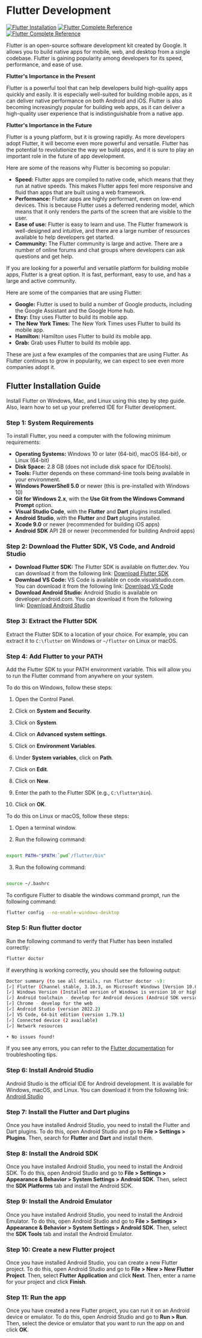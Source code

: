 # Flutter Development

[![Flutter Installation](https://img.shields.io/badge/Flutter-Installation-2962FF?logo=Flutter&logoColor=ffffff)](#flutter-installation-guide)
[![Flutter Complete Reference](https://img.shields.io/badge/Flutter-PDF-2962FF?logo=Flutter&logoColor=ffffff)](resourses/FlutterDev.pdf)
[![Flutter Complete Reference](https://img.shields.io/badge/Flutter-by_Usama_Sarwar-2962FF?logo=Flutter&logoColor=ffffff)](https://www.usama.dev/flutter/)

Flutter is an open-source software development kit created by Google. It allows
you to build native apps for mobile, web, and desktop from a single codebase.
Flutter is gaining popularity among developers for its speed, performance, and
ease of use.

**Flutter's Importance in the Present**

Flutter is a powerful tool that can help developers build high-quality apps
quickly and easily. It is especially well-suited for building mobile apps, as it
can deliver native performance on both Android and iOS. Flutter is also becoming
increasingly popular for building web apps, as it can deliver a high-quality
user experience that is indistinguishable from a native app.

**Flutter's Importance in the Future**

Flutter is a young platform, but it is growing rapidly. As more developers adopt
Flutter, it will become even more powerful and versatile. Flutter has the
potential to revolutionize the way we build apps, and it is sure to play an
important role in the future of app development.

Here are some of the reasons why Flutter is becoming so popular:

- **Speed:** Flutter apps are compiled to native code, which means that they run
  at native speeds. This makes Flutter apps feel more responsive and fluid than
  apps that are built using a web framework.
- **Performance:** Flutter apps are highly performant, even on low-end devices.
  This is because Flutter uses a deferred rendering model, which means that it
  only renders the parts of the screen that are visible to the user.
- **Ease of use:** Flutter is easy to learn and use. The Flutter framework is
  well-designed and intuitive, and there are a large number of resources
  available to help developers get started.
- **Community:** The Flutter community is large and active. There are a number
  of online forums and chat groups where developers can ask questions and get
  help.

If you are looking for a powerful and versatile platform for building mobile
apps, Flutter is a great option. It is fast, performant, easy to use, and has a
large and active community.

Here are some of the companies that are using Flutter:

- **Google:** Flutter is used to build a number of Google products, including
  the Google Assistant and the Google Home hub.
- **Etsy:** Etsy uses Flutter to build its mobile app.
- **The New York Times:** The New York Times uses Flutter to build its mobile
  app.
- **Hamilton:** Hamilton uses Flutter to build its mobile app.
- **Grab:** Grab uses Flutter to build its mobile app.

These are just a few examples of the companies that are using Flutter. As
Flutter continues to grow in popularity, we can expect to see even more
companies adopt it.

## Flutter Installation Guide

Install Flutter on Windows, Mac, and Linux using this step by step guide. Also,
learn how to set up your preferred IDE for Flutter development.

### Step 1: System Requirements

To install Flutter, you need a computer with the following minimum requirements:

- **Operating Systems:** Windows 10 or later (64-bit), macOS (64-bit), or Linux
  (64-bit)
- **Disk Space:** 2.8 GB (does not include disk space for IDE/tools).
- **Tools:** Flutter depends on these command-line tools being available in your
  environment.
- **Windows PowerShell 5.0** or newer (this is pre-installed with Windows 10)
- **Git for Windows 2.x**, with the **Use Git from the Windows Command
  Prompt** option.
- **Visual Studio Code**, with the **Flutter** and **Dart** plugins installed.
- **Android Studio**, with the **Flutter** and **Dart** plugins installed.
- **Xcode 9.0** or newer (recommended for building iOS apps)
- **Android SDK** API 28 or newer (recommended for building Android apps)

### Step 2: Download the Flutter SDK, VS Code, and Android Studio

- **Download Flutter SDK:** The Flutter SDK is available on flutter.dev. You can
  download it from the following
  link: [Download Flutter SDK](https://docs.flutter.dev/get-started/install)
- **Download VS Code:** VS Code is available on code.visualstudio.com. You can
  download it from the following
  link: [Download VS Code](https://code.visualstudio.com/download)
- **Download Android Studio:** Android Studio is available on
  developer.android.com. You can download it from the following
  link: [Download Android Studio](https://developer.android.com/studio)

### Step 3: Extract the Flutter SDK

Extract the Flutter SDK to a location of your choice. For example, you can
extract it to `C:\flutter` on Windows or `~/flutter` on Linux or macOS.

### Step 4: Add Flutter to your PATH

Add the Flutter SDK to your PATH environment variable. This will allow you to
run the Flutter command from anywhere on your system.

To do this on Windows, follow these steps:

1.  Open the Control Panel.

2.  Click on **System and Security**.

3.  Click on **System**.

4.  Click on **Advanced system settings**.

5.  Click on **Environment Variables**.

6.  Under **System variables**, click on **Path**.

7.  Click on **Edit**.

8.  Click on **New**.

9.  Enter the path to the Flutter SDK (e.g., `C:\flutter\bin`).

10. Click on **OK**.

To do this on Linux or macOS, follow these steps:

1.  Open a terminal window.

2.  Run the following command:

```bash

export PATH="$PATH:`pwd`/flutter/bin"
```

3.  Run the following command:

```bash

source ~/.bashrc
```

To configure Flutter to disable the windows command prompt, run the following
command:

```bash
flutter config --no-enable-windows-desktop
```

### Step 5: Run flutter doctor

Run the following command to verify that Flutter has been installed correctly:

```bash
flutter doctor
```

If everything is working correctly, you should see the following output:

```bash
Doctor summary (to see all details, run flutter doctor -v):
[✓] Flutter (Channel stable, 3.10.3, on Microsoft Windows [Version 10.0.25387.1200], locale en-US)
[✓] Windows Version (Installed version of Windows is version 10 or higher)
[✓] Android toolchain - develop for Android devices (Android SDK version 33.0.1)
[✓] Chrome - develop for the web
[✓] Android Studio (version 2022.2)
[✓] VS Code, 64-bit edition (version 1.79.1)
[✓] Connected device (2 available)
[✓] Network resources

• No issues found!
```

If you see any errors, you can refer to
the [Flutter documentation](https://flutter.dev/docs/get-started/install) for
troubleshooting tips.

### Step 6: Install Android Studio

Android Studio is the official IDE for Android development. It is available for
Windows, macOS, and Linux. You can download it from the following link:
[Android Studio](https://developer.android.com/studio)

### Step 7: Install the Flutter and Dart plugins

Once you have installed Android Studio, you need to install the Flutter and Dart
plugins. To do this, open Android Studio and go to **File > Settings >
Plugins**. Then, search for **Flutter** and **Dart** and install them.

### Step 8: Install the Android SDK

Once you have installed Android Studio, you need to install the Android SDK. To
do this, open Android Studio and go to **File > Settings > Appearance &
Behavior > System Settings > Android SDK**. Then, select the **SDK
Platforms** tab and install the Android SDK.

### Step 9: Install the Android Emulator

Once you have installed Android Studio, you need to install the Android
Emulator. To do this, open Android Studio and go to **File > Settings >
Appearance & Behavior > System Settings > Android SDK**. Then, select the **SDK
Tools** tab and install the Android Emulator.

### Step 10: Create a new Flutter project

Once you have installed Android Studio, you can create a new Flutter project. To
do this, open Android Studio and go to **File > New > New Flutter Project**.
Then, select **Flutter Application** and click **Next**. Then, enter a name for
your project and click **Finish**.

### Step 11: Run the app

Once you have created a new Flutter project, you can run it on an Android device
or emulator. To do this, open Android Studio and go to **Run > Run**. Then,
select the device or emulator that you want to run the app on and click **OK**.
